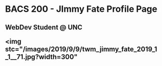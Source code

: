 <h1> BACS 200 - JImmy Fate Profile Page</h1>
<h2>WebDev Student @ UNC<h/2>
  
  <img stc="/images/2019/9/9/twm_jimmy_fate_2019_1_1__71.jpg?width=300"
